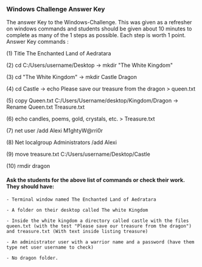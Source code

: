  ### Windows Challenge Answer Key
  The answer Key to the Windows-Challenge. This was given as a refresher on windows commands and students should be given about 10 minutes to complete as many of the 1 steps as possible. Each step is worth 1 point. 
  Answer Key commands :
  
  (1) Title The Enchanted Land of Aedratara
  
  (2) cd C:/Users/username/Desktop -> mkdir "The White Kingdom"
  
  (3) cd "The White Kingdom" -> mkdir Castle Dragon
  
  (4) cd Castle -> echo Please save our treasure from the dragon > queen.txt
  
  (5) copy Queen.txt C:/Users/Username/desktop/Kingdom/Dragon -> Rename Queen.txt Treasure.txt
  
  (6) echo candles, poems, gold, crystals, etc. > Treasure.txt
  
  (7) net user /add Alexi M1ghtyW@rri0r
  
  (8) Net localgroup Administrators /add Alexi
  
  (9) move treasure.txt C:/Users/username/Desktop/Castle
  
  (10) rmdir dragon
  
  #### Ask the students for the above list of commands or check their work. They should have:
    - Terminal window named The Enchanted Land of Aedratara 
   
    - A folder on their desktop called The white Kingdom
    
    - Inside the white kingdom a directory called castle with the files queen.txt (with the test "Please save our treasure from the dragon") and treasure.txt (With text inside listing treasure)
    
    - An administrator user with a warrior name and a password (have them type net user username to check)
    
    - No dragon folder. 
